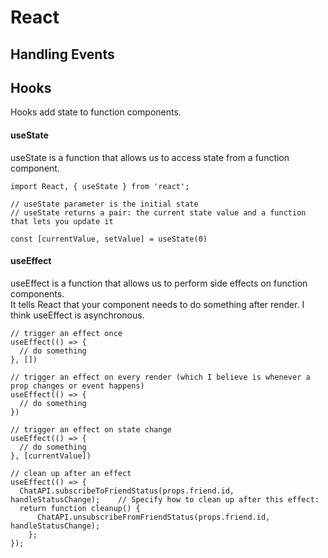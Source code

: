 # React

## Handling Events


## Hooks

Hooks add state to function components.

#### useState

useState is a function that allows us to access state from a function component.
```
import React, { useState } from 'react';

// useState parameter is the initial state
// useState returns a pair: the current state value and a function that lets you update it

const [currentValue, setValue] = useState(0)
```

#### useEffect

useEffect is a function that allows us to perform side effects on function components. <br>
It tells React that your component needs to do something after render.
I think useEffect is asynchronous.


```
// trigger an effect once
useEffect(() => {
  // do something
}, [])

// trigger an effect on every render (which I believe is whenever a prop changes or event happens)
useEffect(() => {
  // do something
})

// trigger an effect on state change
useEffect(() => {
  // do something
}, [currentValue])

// clean up after an effect
useEffect(() => {    
  ChatAPI.subscribeToFriendStatus(props.friend.id, handleStatusChange);    // Specify how to clean up after this effect:
  return function cleanup() {     
      ChatAPI.unsubscribeFromFriendStatus(props.friend.id, handleStatusChange);    
    };
});
```
